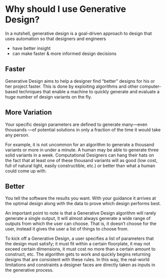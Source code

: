 # Why should I use Generative Design?

In a nutshell, generative design is a goal-driven approach to design that uses automation so that designers and engineers 
* have better insight  
* can make faster & more informed design decisions  



## Faster
Generative Design aims to help a designer find “better” designs for his or her project faster. This is done by exploiting algorithms and other computer-based techniques that enable a machine to quickly generate and evaluate a huge number of design variants on the fly.

## More Variation
Your specific design parameters are defined to generate many—even thousands —of potential solutions in only a fraction of the time it would take any person. 

For example, it is not uncommon for an algorithm to generate a thousand variants or more in under a minute. A human may be able to generate three solid variants in a week. Computational Designers can hang their hats on the fact that at least one of these thousand variants will as good (low cost, full of natural light, easily constructible, etc.) or better than what a human could come up with.

## Better
You tell the software the results you want. With your guidance it arrives at the optimal design along with the data to prove which design performs best. 

An important point to note is that a Generative Design algorithm will rarely generate a single output, it will almost always generate a wide range of outputs from which the user can choose. That is, it doesn’t choose for the user, instead it gives the user a list of things to choose from.  

To kick off a Generative Design, a user specifies a list of parameters that the design must satisfy; it must fit within a certain floorplate, it may not exceed certain dimensions, it must cost no more than a certain amount to construct, etc. The algorithm gets to work and quickly begins returning designs that are consistent with these rules. In this way, the real-world limitations and constraints a designer faces are directly taken as inputs in the generative process.
